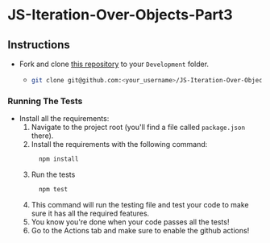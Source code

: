 # JS-Iteration-Over-Objects-Part3

## Instructions

- Fork and clone [this repository](https://github.com/JoinCODED/JS-Iteration-Over-Objects-Part3) to your `Development` folder.
  - ```bash
    git clone git@github.com:<your_username>/JS-Iteration-Over-Objects-Part3.git
    ```

### Running The Tests

- Install all the requirements:
  1.  Navigate to the project root (you'll find a file called `package.json` there).
  2.  Install the requirements with the following command:
      ```bash
        npm install
      ```
  3.  Run the tests
      ```bash
        npm test
      ```
  4.  This command will run the testing file and test your code to make sure it has all the required features.
  5.  You know you're done when your code passes all the tests!
  6.  Go to the Actions tab and make sure to enable the github actions!
